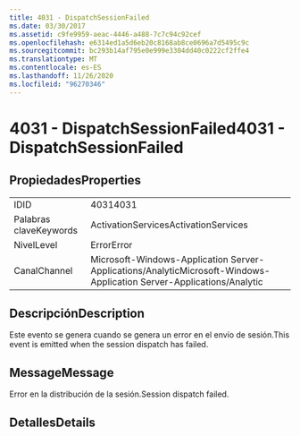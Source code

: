 ```yaml
---
title: 4031 - DispatchSessionFailed
ms.date: 03/30/2017
ms.assetid: c9fe9959-aeac-4446-a488-7c7c94c92cef
ms.openlocfilehash: e6314ed1a5d6eb20c8168ab8ce0696a7d5495c9c
ms.sourcegitcommit: bc293b14af795e0e999e3304dd40c0222cf2ffe4
ms.translationtype: MT
ms.contentlocale: es-ES
ms.lasthandoff: 11/26/2020
ms.locfileid: "96270346"
---
```

# <a name="4031---dispatchsessionfailed"></a><span data-ttu-id="faf5f-102">4031 - DispatchSessionFailed</span><span class="sxs-lookup"><span data-stu-id="faf5f-102">4031 - DispatchSessionFailed</span></span>

## <a name="properties"></a><span data-ttu-id="faf5f-103">Propiedades</span><span class="sxs-lookup"><span data-stu-id="faf5f-103">Properties</span></span>  
  
|||  
|-|-|  
|<span data-ttu-id="faf5f-104">ID</span><span class="sxs-lookup"><span data-stu-id="faf5f-104">ID</span></span>|<span data-ttu-id="faf5f-105">4031</span><span class="sxs-lookup"><span data-stu-id="faf5f-105">4031</span></span>|  
|<span data-ttu-id="faf5f-106">Palabras clave</span><span class="sxs-lookup"><span data-stu-id="faf5f-106">Keywords</span></span>|<span data-ttu-id="faf5f-107">ActivationServices</span><span class="sxs-lookup"><span data-stu-id="faf5f-107">ActivationServices</span></span>|  
|<span data-ttu-id="faf5f-108">Nivel</span><span class="sxs-lookup"><span data-stu-id="faf5f-108">Level</span></span>|<span data-ttu-id="faf5f-109">Error</span><span class="sxs-lookup"><span data-stu-id="faf5f-109">Error</span></span>|  
|<span data-ttu-id="faf5f-110">Canal</span><span class="sxs-lookup"><span data-stu-id="faf5f-110">Channel</span></span>|<span data-ttu-id="faf5f-111">Microsoft-Windows-Application Server-Applications/Analytic</span><span class="sxs-lookup"><span data-stu-id="faf5f-111">Microsoft-Windows-Application Server-Applications/Analytic</span></span>|  
  
## <a name="description"></a><span data-ttu-id="faf5f-112">Descripción</span><span class="sxs-lookup"><span data-stu-id="faf5f-112">Description</span></span>  

 <span data-ttu-id="faf5f-113">Este evento se genera cuando se genera un error en el envío de sesión.</span><span class="sxs-lookup"><span data-stu-id="faf5f-113">This event is emitted when the session dispatch has failed.</span></span>  
  
## <a name="message"></a><span data-ttu-id="faf5f-114">Message</span><span class="sxs-lookup"><span data-stu-id="faf5f-114">Message</span></span>  

 <span data-ttu-id="faf5f-115">Error en la distribución de la sesión.</span><span class="sxs-lookup"><span data-stu-id="faf5f-115">Session dispatch failed.</span></span>  
  
## <a name="details"></a><span data-ttu-id="faf5f-116">Detalles</span><span class="sxs-lookup"><span data-stu-id="faf5f-116">Details</span></span>

